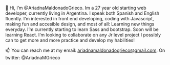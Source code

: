 👋 Hi, I’m @AriadnaMaldonadoGrieco. Im a 27 year old starting web developer, currently living in Argentina. I speak both Spanish and English fluently.
 I’m interested in front end developing, coding with Javascript, making fun and accesible design, and most of all: Learning new things everyday. 
 I’m currently starting to learn Sass and bootstrap. Soon will be learning React.
I’m looking to collaborate on any Jr level project I possibly can to get more and more practice and develop my habilities!

📫 You can reach me at my email: ariadnamaldonadogrieco@gmail.com. On twitter: @AriadnaMGrieco

